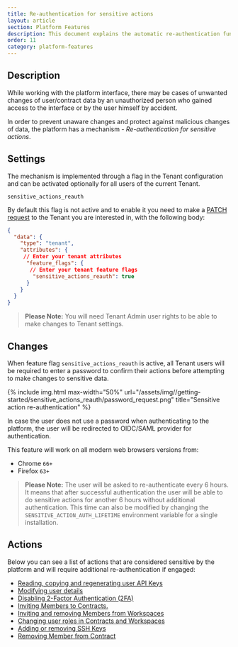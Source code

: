 ```yaml
---
title: Re-authentication for sensitive actions
layout: article
section: Platform Features
description: This document explains the automatic re-authentication function.
order: 11
category: platform-features
---
```


## Description 

While working with the platform interface, there may be cases of unwanted changes of user/contract data by an unauthorized person who gained access to the interface or by the user himself by accident. 

In order to prevent unaware changes and protect against malicious changes of data, the platform has a mechanism - *Re-authentication for sensitive actions*.

## Settings

The mechanism is implemented through a flag in the Tenant configuration and can be activated optionally for all users of the current Tenant.

`sensitive_actions_reauth`

By default this flag is not active and to enable it you need to make a [PATCH request]({{site.data.tenant.apiDocsUri}}/v2#/tenants/patch_tenants__tenant_id_) to the Tenant you are interested in, with the following body:
```json
{
  "data": {
    "type": "tenant",
    "attributes": {
     // Enter your tenant attributes
      "feature_flags": {
       // Enter your tenant feature flags
        "sensitive_actions_reauth": true
      }
    }
  }
}
```

> **Please Note:** You will need Tenant Admin user rights to be able to make changes to Tenant settings.

## Changes

When feature flag `sensitive_actions_reauth` is active, all Tenant users will be required to enter a password to confirm their actions before attempting to make changes to sensitive data.

{% include img.html max-width="50%" url="/assets/img//getting-started/sensitive_actions_reauth/password_request.png" title="Sensitive action re-authentication" %}

In case the user does not use a password when authenticating to the platform, the user will be redirected to OIDC/SAML provider for authentication.

This feature will work on all modern web browsers versions from:
* Chrome `66+`
* Firefox `63+`

> **Please Note:** The user will be asked to re-authenticate every 6 hours. It means that after successful authentication the user will be able to do sensitive actions for another 6 hours without additional authentication. This time can also be modified by changing the `SENSITIVE_ACTION_AUTH_LIFETIME` environment variable for a single installation.

## Actions

Below you can see a list of actions that are considered sensitive by the platform and will require additional re-authentication if engaged:

- [Reading, copying and regenerating user API Keys](/getting-started/user-profile-information.html#manage-your-api-key)
- [Modifying user details](/getting-started/user-profile-information.html#edit-your-profile)
- [Disabling 2-Factor Authentication (2FA)](/getting-started/user-profile-information.html#two-factor-authentication)
- [Inviting Members to Contracts.](/guides/managing-contracts.html#editing-contract-memberships)
- [Inviting and removing Members from Workspaces](/guides/managing-workspaces.html#workspace-members) 
- [Changing user roles in Contracts and Workspaces](/guides/managing-user-roles-in-a-tenant.html#setting-user-roles-in-workspace)
- [Adding or removing SSH Keys](/getting-started/user-profile-information.html#identity-keys)
- [Removing Member from Contract](/guides/managing-user-roles-in-a-tenant.html#setting-user-roles-in-workspace)
